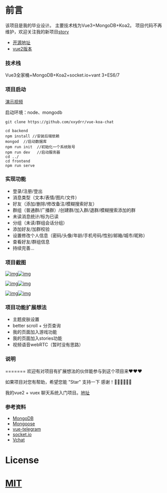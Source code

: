 # 前言
该项目是我的毕业设计。
主要技术栈为Vue3+MongoDB+Koa2。
项目代码不再维护，欢迎关注我的新项目[story](https://github.com/xxydrr/story)

- [开源地址](https://github.com/xxydrr/vue3-chat)
- [vue2版本](https://github.com/xxydrr/vue3-chat/tree/vue2)

### 技术栈

Vue3全家桶+MongoDB+Koa2+socket.io+vant 3+ES6/7

### 项目启动

[演示视频](https://www.bilibili.com/video/BV1bp4y147S5/)

启动环境：node、mongodb

```
git clone https://github.com/xxydrr/vue-koa-chat 

cd backend
npm install //安装后端依赖
mongod  //启动数据库
npm run init  //初始化一个系统账号
npm run dev   //启动服务器
cd ../
cd frontend   
npm run serve 
```

### 

### 实现功能

-  登录/注册/登出
-  消息类型（文本/表情/图片/文件）
-  好友（添加/删除/修改备注/模糊搜索好友）
-  群组（普通群/广播群）/创建群/加入群/退群/模糊搜索添加的群
-  未读消息统计/标为已读
-  分组（未读/群组会话分组）
-  添加好友/加群校验
-  设置修改个人信息（密码/头像/年龄/手机号码/性别/邮箱/城市/昵称）
-  查看好友/群组信息
-  持续完善...

### 项目截图

[![img](https://camo.githubusercontent.com/3342c0573ddaa3bf466e29415ee025c30adab987f6f3d589ef436324e8390803/68747470733a2f2f63646e2e6a7364656c6976722e6e65742f67682f7878796472722f6d795f7069632f696d672f32303231303530353133343630312e706e67)](https://camo.githubusercontent.com/3342c0573ddaa3bf466e29415ee025c30adab987f6f3d589ef436324e8390803/68747470733a2f2f63646e2e6a7364656c6976722e6e65742f67682f7878796472722f6d795f7069632f696d672f32303231303530353133343630312e706e67)[![img](https://camo.githubusercontent.com/77a92d724b7fc41d7cb0efb0c0bab5be537e19f63b3c93296dbde2731eb8549e/68747470733a2f2f63646e2e6a7364656c6976722e6e65742f67682f7878796472722f6d795f7069632f696d672f32303231303530353133343631352e706e67)](https://camo.githubusercontent.com/77a92d724b7fc41d7cb0efb0c0bab5be537e19f63b3c93296dbde2731eb8549e/68747470733a2f2f63646e2e6a7364656c6976722e6e65742f67682f7878796472722f6d795f7069632f696d672f32303231303530353133343631352e706e67)

[![img](https://camo.githubusercontent.com/a34e640fc4264d324f30394e059717601fa2ff1b22f1f781d7f42731a3b4b586/68747470733a2f2f63646e2e6a7364656c6976722e6e65742f67682f7878796472722f6d795f7069632f696d672f32303231303530353133343630332e706e67)](https://camo.githubusercontent.com/a34e640fc4264d324f30394e059717601fa2ff1b22f1f781d7f42731a3b4b586/68747470733a2f2f63646e2e6a7364656c6976722e6e65742f67682f7878796472722f6d795f7069632f696d672f32303231303530353133343630332e706e67)[![img](https://camo.githubusercontent.com/e8a2a0b91eb47b9e87ba75091ed7dbd00efb9ea670abffe1b41389054bd1aae6/68747470733a2f2f63646e2e6a7364656c6976722e6e65742f67682f7878796472722f6d795f7069632f696d672f32303231303530353133343630322e706e67)](https://camo.githubusercontent.com/e8a2a0b91eb47b9e87ba75091ed7dbd00efb9ea670abffe1b41389054bd1aae6/68747470733a2f2f63646e2e6a7364656c6976722e6e65742f67682f7878796472722f6d795f7069632f696d672f32303231303530353133343630322e706e67)

[![img](https://camo.githubusercontent.com/4195eb1410798b0612daec35de73befc3015d4529a097844562dcef71f58fd67/68747470733a2f2f63646e2e6a7364656c6976722e6e65742f67682f7878796472722f6d795f7069632f696d672f32303231303530353133343631372e706e67)](https://camo.githubusercontent.com/4195eb1410798b0612daec35de73befc3015d4529a097844562dcef71f58fd67/68747470733a2f2f63646e2e6a7364656c6976722e6e65742f67682f7878796472722f6d795f7069632f696d672f32303231303530353133343631372e706e67)[![img](https://camo.githubusercontent.com/c614a937581f9e8898395e335a83835a58018c254ffa087c58659cca578e36b2/68747470733a2f2f63646e2e6a7364656c6976722e6e65742f67682f7878796472722f6d795f7069632f696d672f32303231303530353133343630342e706e67)](https://camo.githubusercontent.com/c614a937581f9e8898395e335a83835a58018c254ffa087c58659cca578e36b2/68747470733a2f2f63646e2e6a7364656c6976722e6e65742f67682f7878796472722f6d795f7069632f696d672f32303231303530353133343630342e706e67)

### 项目功能扩展想法

- 主题皮肤设置
- better scroll + 分页查询
- 我的页面加入游戏功能
- 我的页面加入stories功能
- 视频语音webRTC（暂时没有思路）

### 说明

======= 欢迎有对项目有扩展想法的伙伴能参与到这个项目来❤️❤️❤️

如果项目对您有帮助，希望您能 "Star" 支持一下 感谢！🌹🌹🌹🌹🌹🌹

我的vue2 + vuex 聊天系统入门项目。[地址](https://github.com/xxydrr/vue-telegram)

### 参考资料

- [MongoDB](https://docs.mongodb.com/manual/reference/)
- [Mongoose](https://mongoosejs.com/docs/guide.html)
- [vue-telegram](https://github.com/xxydrr/vue-telegram)
- [socket.io](https://www.w3cschool.cn/socket/socket-buvk2eib.html)
- [Vchat](https://github.com/wuyawei/Vchat)

# License

# [MIT](https://github.com/xxydrr/vue-koa-vue/blob/main/LICENSE)
